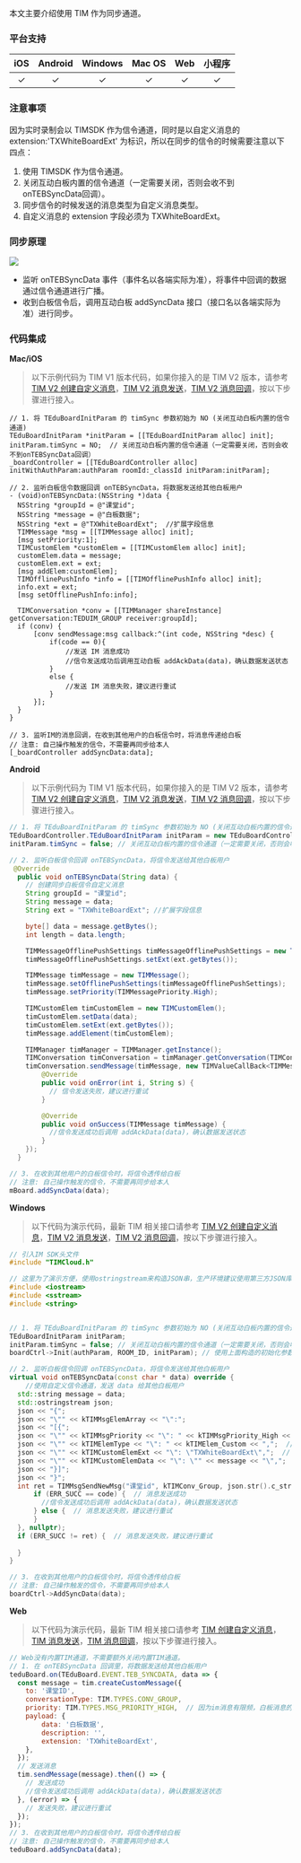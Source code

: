 本文主要介绍使用 TIM 作为同步通道。

### 平台支持

|iOS|Android|Windows|Mac OS|Web|小程序|
|:-:|:-:|:-:|:-:|:-:|:-:|
|&#10003; |&#10003; |&#10003; |&#10003; |&#10003; |&#10003;|

### 注意事项

因为实时录制会以 TIMSDK 作为信令通道，同时是以自定义消息的 extension:'TXWhiteBoardExt' 为标识，所以在同步的信令的时候需要注意以下四点：

1. 使用 TIMSDK 作为信令通道。
2. 关闭互动白板内置的信令通道（一定需要关闭，否则会收不到onTEBSyncData回调）。
3. 同步信令的时候发送的消息类型为自定义消息类型。
4. 自定义消息的 extension 字段必须为 TXWhiteBoardExt。

### 同步原理

![](https://main.qcloudimg.com/raw/e42ce8554f85222602e3f63b0d3478d5.jpg)

- 监听 onTEBSyncData 事件（事件名以各端实际为准），将事件中回调的数据通过信令通道进行广播。
- 收到白板信令后，调用互动白板 addSyncData 接口（接口名以各端实际为准）进行同步。

### 代码集成

**Mac/iOS**

> 以下示例代码为 TIM V1 版本代码，如果你接入的是 TIM V2 版本，请参考 [TIM V2 创建自定义消息](https://im.sdk.qcloud.com/doc/zh-cn/categoryV2TIMManager_07Message_08.html#ab0aa735c735cf82a593707b296d2a060)，[TIM V2 消息发送](https://im.sdk.qcloud.com/doc/zh-cn/categoryV2TIMManager_07Message_08.html#a3694cd507a21c7cfdf7dfafdb0959e56)，[TIM V2 消息回调](https://im.sdk.qcloud.com/doc/zh-cn/protocolV2TIMSimpleMsgListener-p.html)，按以下步骤进行接入。

```objc
// 1. 将 TEduBoardInitParam 的 timSync 参数初始为 NO (关闭互动白板内置的信令通道)
TEduBoardInitParam *initParam = [[TEduBoardInitParam alloc] init];
initParam.timSync = NO;  // 关闭互动白板内置的信令通道（一定需要关闭，否则会收不到onTEBSyncData回调）
_boardController = [[TEduBoardController alloc] initWithAuthParam:authParam roomId:_classId initParam:initParam];

// 2. 监听白板信令数据回调 onTEBSyncData，将数据发送给其他白板用户
- (void)onTEBSyncData:(NSString *)data {
  NSString *groupId = @"课堂id";
  NSString *message = @"白板数据";
  NSString *ext = @"TXWhiteBoardExt";  //扩展字段信息
  TIMMessage *msg = [[TIMMessage alloc] init];
  [msg setPriority:1];
  TIMCustomElem *customElem = [[TIMCustomElem alloc] init];
  customElem.data = message;
  customElem.ext = ext;
  [msg addElem:customElem];
  TIMOfflinePushInfo *info = [[TIMOfflinePushInfo alloc] init];
  info.ext = ext;
  [msg setOfflinePushInfo:info];
          
  TIMConversation *conv = [[TIMManager shareInstance] getConversation:TEDUIM_GROUP receiver:groupId];
  if (conv) {
      [conv sendMessage:msg callback:^(int code, NSString *desc) {
          if(code == 0){
              //发送 IM 消息成功
              //信令发送成功后调用互动白板 addAckData(data)，确认数据发送状态
          }
          else {
              //发送 IM 消息失败，建议进行重试
          }
      }];
  }
}

// 3. 监听IM的消息回调，在收到其他用户的白板信令时，将消息传递给白板
// 注意: 自己操作触发的信令，不需要再同步给本人
[_boardController addSyncData:data];
```

**Android**

> 以下示例代码为 TIM V1 版本代码，如果你接入的是 TIM V2 版本，请参考 [TIM V2 创建自定义消息](https://im.sdk.qcloud.com/doc/zh-cn/classcom_1_1tencent_1_1imsdk_1_1v2_1_1V2TIMMessageManager.html#a313b1ea616f082f535946c83edd2cc7f)，[TIM V2 消息发送](https://im.sdk.qcloud.com/doc/zh-cn/classcom_1_1tencent_1_1imsdk_1_1v2_1_1V2TIMMessageManager.html#a28e01403acd422e53e999f21ec064795)，[TIM V2 消息回调](https://im.sdk.qcloud.com/doc/zh-cn/classcom_1_1tencent_1_1imsdk_1_1v2_1_1V2TIMManager.html#afd96fd1591e41f031421c0655d8e5d6b)，按以下步骤进行接入。

```java
// 1. 将 TEduBoardInitParam 的 timSync 参数初始为 NO (关闭互动白板内置的信令通道)
TEduBoardController.TEduBoardInitParam initParam = new TEduBoardController.TEduBoardInitParam(); 
initParam.timSync = false; // 关闭互动白板内置的信令通道（一定需要关闭，否则会收不到onTEBSyncData回调）

// 2. 监听白板信令回调 onTEBSyncData，将信令发送给其他白板用户
 @Override
  public void onTEBSyncData(String data) {
    // 创建同步白板信令自定义消息
    String groupId = "课堂id";
    String message = data;
    String ext = "TXWhiteBoardExt"; //扩展字段信息

    byte[] data = message.getBytes();
    int length = data.length;

    TIMMessageOfflinePushSettings timMessageOfflinePushSettings = new TIMMessageOfflinePushSettings();
    timMessageOfflinePushSettings.setExt(ext.getBytes());

    TIMMessage timMessage = new TIMMessage();
    timMessage.setOfflinePushSettings(timMessageOfflinePushSettings);
    timMessage.setPriority(TIMMessagePriority.High);

    TIMCustomElem timCustomElem = new TIMCustomElem();
    timCustomElem.setData(data);
    timCustomElem.setExt(ext.getBytes());
    timMessage.addElement(timCustomElem);

    TIMManager timManager = TIMManager.getInstance();
    TIMConversation timConversation = timManager.getConversation(TIMConversationType.Group, groupId);
    timConversation.sendMessage(timMessage, new TIMValueCallBack<TIMMessage>() {
        @Override
        public void onError(int i, String s) {
          // 信令发送失败，建议进行重试
        }

        @Override
        public void onSuccess(TIMMessage timMessage) {
          //信令发送成功后调用 addAckData(data)，确认数据发送状态
        }
    });
  }

// 3. 在收到其他用户的白板信令时，将信令透传给白板
// 注意: 自己操作触发的信令，不需要再同步给本人
mBoard.addSyncData(data);
```

**Windows**

> 以下代码为演示代码，最新 TIM 相关接口请参考 [TIM V2 创建自定义消息](https://cloud.tencent.com/document/product/269/33553#customelem)，[TIM V2 消息发送](https://cloud.tencent.com/document/product/269/33549#timmsgsendmessage)，[TIM V2 消息回调](https://cloud.tencent.com/document/product/269/33552#timrecvnewmsgcallback)，按以下步骤进行接入。

```cpp
// 引入IM SDK头文件
#include "TIMCloud.h"

// 这里为了演示方便，使用ostringstream来构造JSON串，生产环境建议使用第三方JSON库来生成JSON串
#include <iostream>
#include <sstream>
#include <string>


// 1. 将 TEduBoardInitParam 的 timSync 参数初始为 NO (关闭互动白板内置的信令通道)
TEduBoardInitParam initParam;
initParam.timSync = false; // 关闭互动白板内置的信令通道（一定需要关闭，否则会收不到onTEBSyncData回调）
boardCtrl->Init(authParam, ROOM_ID, initParam); // 使用上面构造的初始化参数

// 2. 监听白板信令回调 onTEBSyncData，将信令发送给其他白板用户
virtual void onTEBSyncData(const char * data) override {
    //使用自定义信令通道，发送 data 给其他白板用户
  std::string message = data;
  std::ostringstream json;
  json << "{";
  json << "\"" << kTIMMsgElemArray << "\":";
  json << "[{";
  json << "\"" << kTIMMsgPriority << "\": " << kTIMMsgPriority_High << ",";  // 设置消息优先级为高
  json << "\"" << kTIMElemType << "\": " << kTIMElem_Custom << ",";  // 消息类型为自定义消息 
  json << "\"" << kTIMCustomElemExt << "\": \"TXWhiteBoardExt\",";  // 扩展字段信息
  json << "\"" << kTIMCustomElemData << "\": \"" << message << "\",";  // 消息内容为白板数据
  json << "}]";
  json << "}";
  int ret = TIMMsgSendNewMsg("课堂id", kTIMConv_Group, json.str().c_str(), [](int32_t code, const char *desc, const char *json_param, const void *user_data) {
      if (ERR_SUCC == code) {  // 消息发送成功
        //信令发送成功后调用 addAckData(data)，确认数据发送状态
      } else {  // 消息发送失败，建议进行重试
      }
  }, nullptr);
  if (ERR_SUCC != ret) {  // 消息发送失败，建议进行重试
    
  }
}

// 3. 在收到其他用户的白板信令时，将信令透传给白板
// 注意: 自己操作触发的信令，不需要再同步给本人
boardCtrl->AddSyncData(data);
```

**Web**

> 以下代码为演示代码，最新 TIM 相关接口请参考 [TIM 创建自定义消息](https://web.sdk.qcloud.com/im/doc/zh-cn//SDK.html#createCustomMessage)，[TIM 消息发送](https://web.sdk.qcloud.com/im/doc/zh-cn//SDK.html#sendMessage)，[TIM 消息回调](https://web.sdk.qcloud.com/im/doc/zh-cn//module-EVENT.html#.MESSAGE_RECEIVED)，按以下步骤进行接入。


```js
// Web没有内置TIM通道，不需要额外关闭内置TIM通道。
// 1. 在 onTEBSyncData 回调里，将数据发送给其他白板用户
teduBoard.on(TEduBoard.EVENT.TEB_SYNCDATA, data => {
  const message = tim.createCustomMessage({
    to: '课堂ID',
    conversationType: TIM.TYPES.CONV_GROUP,
    priority: TIM.TYPES.MSG_PRIORITY_HIGH,  // 因为im消息有限频，白板消息的优先级调整为最高
    payload: {
        data: '白板数据',
        description: '',
        extension: 'TXWhiteBoardExt',
    },
  });
  // 发送消息
  tim.sendMessage(message).then(() => {
    // 发送成功
    //信令发送成功后调用 addAckData(data)，确认数据发送状态
  }, (error) => {
    // 发送失败，建议进行重试
  });
});
// 3. 在收到其他用户的白板信令时，将信令透传给白板
// 注意: 自己操作触发的信令，不需要再同步给本人
teduBoard.addSyncData(data);
```
